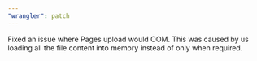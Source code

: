 ```yaml
---
"wrangler": patch
---
```


Fixed an issue where Pages upload would OOM. This was caused by us loading all the file content into memory instead of only when required.
